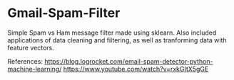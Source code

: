 # Gmail-Spam-Filter
Simple Spam vs Ham message filter made using sklearn. Also included applications of data cleaning and filtering, as well as tranforming data with feature vectors. 

References:
https://blog.logrocket.com/email-spam-detector-python-machine-learning/
https://www.youtube.com/watch?v=rxkGItX5gGE

